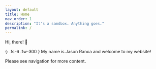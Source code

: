 ```yaml
---
layout: default
title: Home
nav_order: 1
description: "It's a sandbox. Anything goes."
permalink: /
---
```


Hi, there! 👋

{: .fs-6 .fw-300 }
My name is Jason Ranoa and welcome to my website!

Please see navigation for more content.
